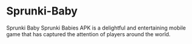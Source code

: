 # Sprunki-Baby
Sprunki Baby Sprunki Babies APK is a delightful and entertaining mobile game that has captured the attention of players around the world.
